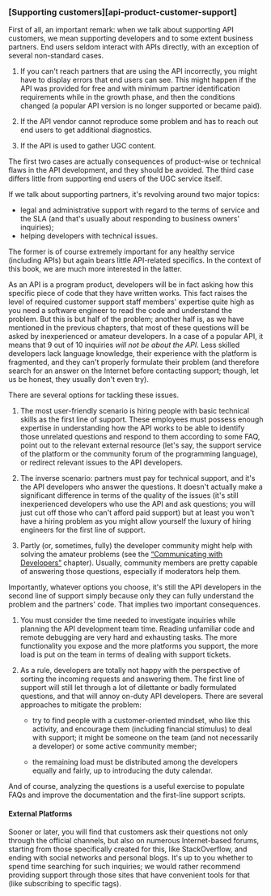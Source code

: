 ### [Supporting customers][api-product-customer-support]

First of all, an important remark: when we talk about supporting API customers, we mean supporting developers and to some extent business partners. End users seldom interact with APIs directly, with an exception of several non-standard cases.

  1. If you can't reach partners that are using the API incorrectly, you might have to display errors that end users can see. This might happen if the API was provided for free and with minimum partner identification requirements while in the growth phase, and then the conditions changed (a popular API version is no longer supported or became paid).

  2. If the API vendor cannot reproduce some problem and has to reach out end users to get additional diagnostics.

  3. If the API is used to gather UGC content.

The first two cases are actually consequences of product-wise or technical flaws in the API development, and they should be avoided. The third case differs little from supporting end users of the UGC service itself.

If we talk about supporting partners, it's revolving around two major topics:
  * legal and administrative support with regard to the terms of service and the SLA (and that's usually about responding to business owners' inquiries);
  * helping developers with technical issues.

The former is of course extremely important for any healthy service (including APIs) but again bears little API-related specifics. In the context of this book, we are much more interested in the latter.

As an API is a program product, developers will be in fact asking how this specific piece of code that they have written works. This fact raises the level of required customer support staff members' expertise quite high as you need a software engineer to read the code and understand the problem. But this is but half of the problem; another half is, as we have mentioned in the previous chapters, that most of these questions will be asked by inexperienced or amateur developers. In a case of a popular API, it means that 9 out of 10 inquiries *will not be about the API*. Less skilled developers lack language knowledge, their experience with the platform is fragmented, and they can't properly formulate their problem (and therefore search for an answer on the Internet before contacting support; though, let us be honest, they usually don't even try).

There are several options for tackling these issues.

  1. The most user-friendly scenario is hiring people with basic technical skills as the first line of support. These employees must possess enough expertise in understanding how the API works to be able to identify those unrelated questions and respond to them according to some FAQ, point out to the relevant external resource (let's say, the support service of the platform or the community forum of the programming language), or redirect relevant issues to the API developers.

  2. The inverse scenario: partners must pay for technical support, and it's the API developers who answer the questions. It doesn't actually make a significant difference in terms of the quality of the issues (it's still inexperienced developers who use the API and ask questions; you will just cut off those who can't afford paid support) but at least you won't have a hiring problem as you might allow yourself the luxury of hiring engineers for the first line of support.

  3. Partly (or, sometimes, fully) the developer community might help with solving the amateur problems (see the [“Communicating with Developers”](#api-product-devrel) chapter). Usually, community members are pretty capable of answering those questions, especially if moderators help them.

Importantly, whatever options you choose, it's still the API developers in the second line of support simply because only they can fully understand the problem and the partners' code. That implies two important consequences.

  1. You must consider the time needed to investigate inquiries while planning the API development team time. Reading unfamiliar code and remote debugging are very hard and exhausting tasks. The more functionality you expose and the more platforms you support, the more load is put on the team in terms of dealing with support tickets.

  2. As a rule, developers are totally not happy with the perspective of sorting the incoming requests and answering them. The first line of support will still let through a lot of dilettante or badly formulated questions, and that will annoy on-duty API developers. There are several approaches to mitigate the problem:
     
     * try to find people with a customer-oriented mindset, who like this activity, and encourage them (including financial stimulus) to deal with support; it might be someone on the team (and not necessarily a developer) or some active community member;

     * the remaining load must be distributed among the developers equally and fairly, up to introducing the duty calendar.

And of course, analyzing the questions is a useful exercise to populate FAQs and improve the documentation and the first-line support scripts.

#### External Platforms

Sooner or later, you will find that customers ask their questions not only through the official channels, but also on numerous Internet-based forums, starting from those specifically created for this, like StackOverflow, and ending with social networks and personal blogs. It's up to you whether to spend time searching for such inquiries; we would rather recommend providing support through those sites that have convenient tools for that (like subscribing to specific tags).